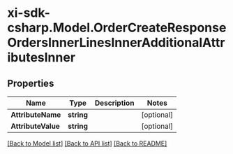 # xi-sdk-csharp.Model.OrderCreateResponseOrdersInnerLinesInnerAdditionalAttributesInner

## Properties

Name | Type | Description | Notes
------------ | ------------- | ------------- | -------------
**AttributeName** | **string** |  | [optional] 
**AttributeValue** | **string** |  | [optional] 

[[Back to Model list]](../README.md#documentation-for-models) [[Back to API list]](../README.md#documentation-for-api-endpoints) [[Back to README]](../README.md)

